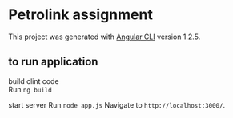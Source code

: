 # Petrolink assignment

This project was generated with [Angular CLI](https://github.com/angular/angular-cli) version 1.2.5.

## to run application
build clint code  
Run `ng build` 

start server 
Run `node app.js`
Navigate to `http://localhost:3000/`.

